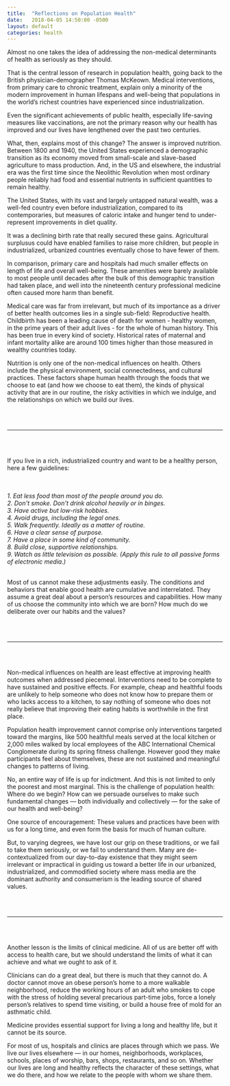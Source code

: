 ```yaml
---
title:  "Reflections on Population Health"
date:   2018-04-05 14:50:00 -0500
layout: default
categories: health
---
```


Almost no one takes the idea of addressing the non-medical determinants of health as seriously as they should.

That is the central lesson of research in population health, going back to the British physician-demographer Thomas McKeown. Medical interventions, from primary care to chronic treatment, explain only a minority of the modern improvement in human lifespans and well-being that populations in the world’s richest countries have experienced since industrialization.

Even the significant achievements of public health, especially life-saving measures like vaccinations, are not the primary reason why our health has improved and our lives have lengthened over the past two centuries. 

What, then, explains most of this change? The answer is improved nutrition. Between 1800 and 1940, the United States experienced a demographic transition as its economy moved from small-scale and slave-based agriculture to mass production. And, in the US and elsewhere, the industrial era was the first time since the Neolithic Revolution when most ordinary people reliably had food and essential nutrients in sufficient quantities to remain healthy.

The United States, with its vast and largely untapped natural wealth, was a well-fed country even before industrialization, compared to its contemporaries, but measures of caloric intake and hunger tend to under-represent improvements in diet quality.

It was a declining birth rate that really secured these gains. Agricultural surplusus could have enabled families to raise more children, but people in industrialized, urbanized countries eventually chose to have fewer of them. 

In comparison, primary care and hospitals had much smaller effects on length of life and overall well-being. These amenities were barely available to most people until decades after the bulk of this demographic transition had taken place, and well into the nineteenth century professional medicine often caused more harm than benefit.

Medical care was far from irrelevant, but much of its importance as a driver of better health outcomes lies in a single sub-field: Reproductive health. Childbirth has been a leading cause of death for women - healthy women, in the prime years of their adult lives - for the whole of human history. This has been true in every kind of society. Historical rates of maternal and infant mortality alike are around 100 times higher than those measured in wealthy countries today.

Nutrition is only one of the non-medical influences on health. Others include the physical environment, social connectedness, and cultural practices. These factors shape human health through the foods that we choose to eat (and how we choose to eat them), the kinds of physical activity that are in our routine, the risky activities in which we indulge, and the relationships on which we build our lives.

<br><br><hr><br><br>

If you live in a rich, industrialized country and want to be a healthy person, here a few guidelines:

<i><br>
<br><tab>1. Eat less food than most of the people around you do.
<br><tab>2. Don't smoke. Don't drink alcohol heavily or in binges.
<br><tab>3. Have active but low-risk hobbies.
<br><tab>4. Avoid drugs, including the legal ones.
<br><tab>5. Walk frequently. Ideally as a matter of routine.
<br><tab>6. Have a clear sense of purpose.
<br><tab>7. Have a place in some kind of community.
<br><tab>8. Build close, supportive relationships.
<br><tab>9. Watch as little television as possible. (Apply this rule to all passive forms of electronic media.)
</i><br><br>

Most of us cannot make these adjustments easily. The conditions and behaviors that enable good health are cumulative and interrelated. They assume a great deal about a person’s resources and capabilities. How many of us choose the community into which we are born? How much do we deliberate over our habits and the values?

<br><br><hr><br><br>

Non-medical influences on health are least effective at improving health outcomes when addressed piecemeal. Interventions need to be complete to have sustained and positive effects. For example, cheap and healthful foods are unlikely to help someone who does not know how to prepare them or who lacks access to a kitchen, to say nothing of someone who does not really believe that improving their eating habits is worthwhile in the first place.

Population health improvement cannot comprise only interventions targeted toward the margins, like 500 healthful meals served at the local kitchen or 2,000 miles walked by local employees of the ABC International Chemical Conglomerate during its spring fitness challenge. However good they make participants feel about themselves, these are not sustained and meaningful changes to patterns of living.

No, an entire way of life is up for indictment. And this is not limited to only the poorest and most marginal. This is the challenge of population health: Where do we begin? How can we persuade ourselves to make such fundamental changes — both individually and collectively — for the sake of our health and well-being?

One source of encouragement: These values and practices have been with us for a long time, and even form the basis for much of human culture. 

But, to varying degrees, we have lost our grip on these traditions, or we fail to take them seriously, or we fail to understand them. Many are de-contextualized from our day-to-day existence that they might seem irrelevant or impractical in guiding us toward a better life in our urbanized, industrialized, and commodified society where mass media are the dominant authority and consumerism is the leading source of shared values.

<br><br><hr><br><br>

Another lesson is the limits of clinical medicine. All of us are better off with access to health care, but we should understand the limits of what it can achieve and what we ought to ask of it.

Clinicians can do a great deal, but there is much that they cannot do. A doctor cannot move an obese person’s home to a more walkable neighborhood, reduce the working hours of an adult who smokes to cope with the stress of holding several precarious part-time jobs, force a lonely person’s relatives to spend time visiting, or build a house free of mold for an asthmatic child.

Medicine provides essential support for living a long and healthy life, but it cannot be its source.

For most of us, hospitals and clinics are places through which we pass. We live our lives elsewhere — in our homes, neighborhoods, workplaces, schools, places of worship, bars, shops, restaurants, and so on. Whether our lives are long and healthy reflects the character of these settings, what we do there, and how we relate to the people with whom we share them.

